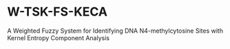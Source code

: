 # W-TSK-FS-KECA


A Weighted Fuzzy System for Identifying DNA  N4-methylcytosine Sites with Kernel Entropy Component Analysis
